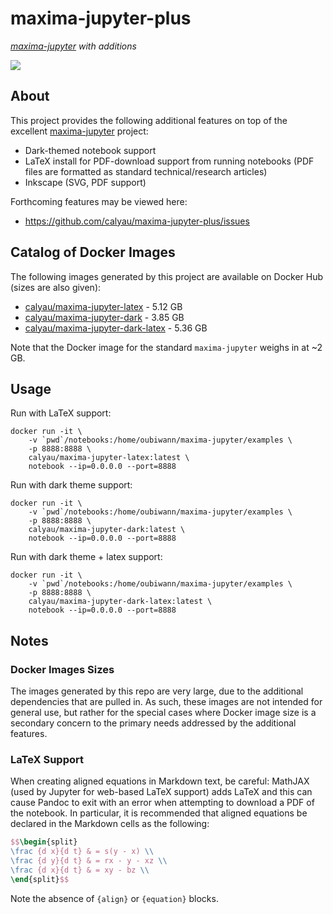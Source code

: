 # maxima-jupyter-plus

*[maxima-jupyter][maxima-jupyter] with additions*

[![][logo]][logo-large]

## About

This project provides the following additional features on top of the excellent
[maxima-jupyter][maxima-jupyter] project:

* Dark-themed notebook support
* LaTeX install for PDF-download support from running notebooks (PDF files are 
  formatted as standard technical/research articles)
* Inkscape (SVG, PDF support)

Forthcoming features may be viewed here: 
* https://github.com/calyau/maxima-jupyter-plus/issues

## Catalog of Docker Images

The following images generated by this project are available on Docker Hub
(sizes are also given):

* [calyau/maxima-jupyter-latex][maxima-jupyter-latex] - 5.12 GB
* [calyau/maxima-jupyter-dark][maxima-jupyter-dark] - 3.85 GB
* [calyau/maxima-jupyter-dark-latex][maxima-jupyter-dark-latex] - 5.36 GB

Note that the Docker image for the standard `maxima-jupyter` weighs in at
~2 GB.

## Usage

Run with LaTeX support:

```shell
docker run -it \
    -v `pwd`/notebooks:/home/oubiwann/maxima-jupyter/examples \
    -p 8888:8888 \
    calyau/maxima-jupyter-latex:latest \
    notebook --ip=0.0.0.0 --port=8888
```

Run with dark theme support:

```shell
docker run -it \
    -v `pwd`/notebooks:/home/oubiwann/maxima-jupyter/examples \
    -p 8888:8888 \
    calyau/maxima-jupyter-dark:latest \
    notebook --ip=0.0.0.0 --port=8888
```

Run with dark theme + latex support:

```shell
docker run -it \
    -v `pwd`/notebooks:/home/oubiwann/maxima-jupyter/examples \
    -p 8888:8888 \
    calyau/maxima-jupyter-dark-latex:latest \
    notebook --ip=0.0.0.0 --port=8888
```

## Notes

### Docker Images Sizes

The images generated by this repo are very large, due to the additional
dependencies that are pulled in. As such, these images are not intended for
general use, but rather for the special cases where Docker image size is
a secondary concern to the primary needs addressed by the additional 
features.

### LaTeX Support

When creating aligned equations in Markdown text, be careful: MathJAX (used by
Jupyter for web-based LaTeX support) adds LaTeX and this can cause Pandoc to
exit with an error when attempting to download a PDF of the notebook. In 
particular, it is recommended that aligned equations be declared in the 
Markdown cells as the following:

```latex
$$\begin{split}
\frac {d x}{d t} & = s(y - x) \\
\frac {d y}{d t} & = rx - y - xz \\
\frac {d x}{d t} & = xy - bz \\
\end{split}$$
```

Note the absence of `{align}` or `{equation}` blocks. 

<!-- Named page links below: /-->

[logo]: https://avatars0.githubusercontent.com/u/24504053?s=200&v=4
[logo-large]: https://avatars0.githubusercontent.com/u/24504053?v=4
[maxima-jupyter]: https://github.com/robert-dodier/maxima-jupyter
[maxima-jupyter-latex]: https://hub.docker.com/r/calyau/maxima-jupyter-latex
[maxima-jupyter-dark]: https://hub.docker.com/r/calyau/maxima-jupyter-dark
[maxima-jupyter-dark-latex]: https://hub.docker.com/r/calyau/maxima-jupyter-dark-latex
